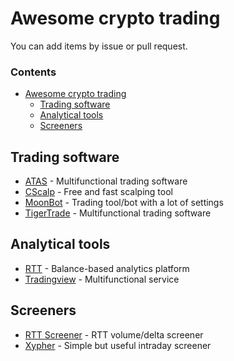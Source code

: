 # Awesome crypto trading

You can add items by issue or pull request.

### Contents

- [Awesome crypto trading](#awesome-crypto-trading)
    - [Trading software](#trading-software)
    - [Analytical tools](#analytical-tools)
    - [Screeners](#screeners)
   
   
    
## Trading software
* [ATAS](https://atas.net/ru/) - Multifunctional trading software
* [CScalp](https://fsr-develop.ru) - Free and fast scalping tool
* [MoonBot](https://moon-bot.com/) - Trading tool/bot with a lot of settings
* [TigerTrade](https://tigertradesoft.ru) - Multifunctional trading software



## Analytical tools
* [RTT](https://r-invest.fund/rtt/) - Balance-based analytics platform
* [Tradingview](https://tradingview.com) - Multifunctional service



## Screeners
* [RTT Screener](https://r-invest.fund/screener) - RTT volume/delta screener
* [Xypher](https://xypher.io/Screener) - Simple but useful intraday screener

